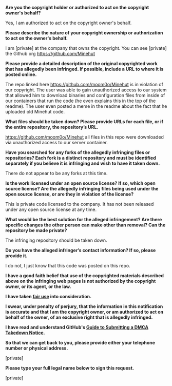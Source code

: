 **Are you the copyright holder or authorized to act on the copyright owner's behalf?**

Yes, I am authorized to act on the copyright owner's behalf.

**Please describe the nature of your copyright ownership or authorization to act on the owner's behalf.**

I am [private] at the company that owns the copyright. You can see [private] the Github org https://github.com/Minehut

**Please provide a detailed description of the original copyrighted work that has allegedly been infringed. If possible, include a URL to where it is posted online.**

The repo linked here https://github.com/moom0o/Minehut is in violation of our copyright. The user was able to gain unauthorized access to our system that allowed him to download binaries and configuration files from inside of our containers that run the code (he even explains this in the top of the readme). The user even posted a meme in the readme about the fact that he uploaded old Minehut code.

**What files should be taken down? Please provide URLs for each file, or if the entire repository, the repository’s URL.**

https://github.com/moom0o/Minehut all files in this repo were downloaded via unauthorized access to our server container.

**Have you searched for any forks of the allegedly infringing files or repositories? Each fork is a distinct repository and must be identified separately if you believe it is infringing and wish to have it taken down.**

There do not appear to be any forks at this time.

**Is the work licensed under an open source license? If so, which open source license? Are the allegedly infringing files being used under the open source license, or are they in violation of the license?**

This is private code licensed to the company. It has not been released under any open source license at any time.

**What would be the best solution for the alleged infringement? Are there specific changes the other person can make other than removal? Can the repository be made private?**

The infringing repository should be taken down.

**Do you have the alleged infringer’s contact information? If so, please provide it.**

I do not, I just know that this code was posted on this repo.

**I have a good faith belief that use of the copyrighted materials described above on the infringing web pages is not authorized by the copyright owner, or its agent, or the law.**

**I have taken <a href="https://www.lumendatabase.org/topics/22">fair use</a> into consideration.**

**I swear, under penalty of perjury, that the information in this notification is accurate and that I am the copyright owner, or am authorized to act on behalf of the owner, of an exclusive right that is allegedly infringed.**

**I have read and understand GitHub's <a href="https://docs.github.com/articles/guide-to-submitting-a-dmca-takedown-notice/">Guide to Submitting a DMCA Takedown Notice</a>.**

**So that we can get back to you, please provide either your telephone number or physical address.**

[private]  

**Please type your full legal name below to sign this request.**

[private]
